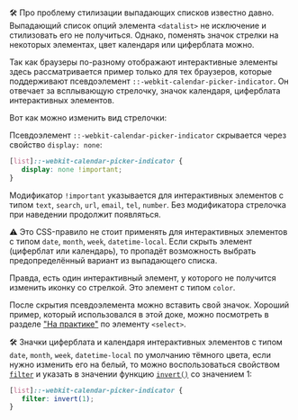 🛠 Про проблему стилизации выпадающих списков известно давно. Выпадающий список опций элемента `<datalist>` не исключение и стилизовать его не получиться. Однако, поменять значок стрелки на некоторых элементах, цвет календаря или циферблата можно.

Так как браузеры по-разному отображают интерактивные элементы здесь рассматривается пример только для тех браузеров, которые поддерживают псевдоэлемент `::-webkit-calendar-picker-indicator`. Он отвечает за всплывающую стрелочку, значок календаря, циферблата интерактивных элементов.

Вот как можно изменить вид стрелочки:

Псевдоэлемент `::-webkit-calendar-picker-indicator` скрывается через свойство `display: none`:

```css
[list]::-webkit-calendar-picker-indicator {
   display: none !important;
}
```

Модификатор `!important` указывается для интерактивных элементов с типом `text`, `search`, `url`, `email`, `tel`, `number`. Без модификатора стрелочка при наведении продолжит появляться.

<aside>

⚠️ Это CSS-правило не стоит применять для интерактивных элементов с типом `date`, `month`, `week`, `datetime-local`. Если скрыть элемент (циферблат или календарь), то пропадёт возможность выбрать предопределённый вариант из выпадающего списка.

</aside>

Правда, есть один интерактивный элемент, у которого не получится изменить иконку со стрелкой. Это элемент с типом `color`.

После скрытия псевдоэлемента можно вставить свой значок. Хороший пример, который использовался в этой доке, можно посмотреть в разделе ["На практике"](/html/select/#na-praktike/) по элементу `<select>`.

🛠 Значки циферблата и календаря интерактивных элементов с типом `date`, `month`, `week`, `datetime-local` по умолчанию тёмного цвета, если нужно изменить его на белый, то можно воспользоваться свойством [`filter`](/css/filter/) и указать в значении функцию [`invert()`](/css/filter-functions/#invert/) со значением 1:

```css
[list]::-webkit-calendar-picker-indicator {
   filter: invert(1);
}
```

